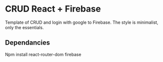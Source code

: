 # CRUD React + Firebase

Template of CRUD and login with google to Firebase. The style is minimalist, only the essentials.

## Dependancies

Npm install react-router-dom firebase
